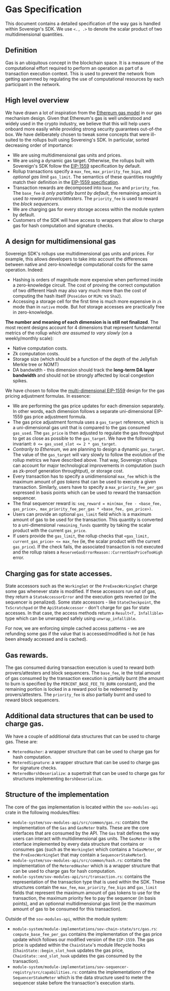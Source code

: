# Gas Specification

This document contains a detailed specification of the way gas is handled within
Sovereign's SDK. We use `<., .>` to denote the scalar product of two
multidimensional quantities.

## Definition

Gas is an ubiquitous concept in the blockchain space. It is a measure of the
computational effort required to perform an operation as part of a transaction
execution context. This is used to prevent the network from getting spammed by
regulating the use of computational resources by each participant in the
network.

## High level overview

We have drawn a lot of inspiration from the
[Ethereum gas model](https://ethereum.org/en/developers/docs/gas/) in our gas
mechanism design. Given that Ethereum's gas is well understood and widely used
in the crypto industry, we believe that this will help users onboard more easily
while providing strong security guarantees out-of-the box. We have deliberately
chosen to tweak some concepts that were ill-suited to the rollups built using
Sovereing's SDK. In particular, sorted decreasing order of importance:

- We are using multidimensional gas units and prices.
- We are using a dynamic gas target. Otherwise, the rollups built with
  Sovereign's SDK follow the [EIP-1559](https://eips.ethereum.org/EIPS/eip-1559)
  specification by default.
- Rollup transactions specify a `max_fee`, `max_priority_fee_bips`, and
  _optional gas limit_ `gas_limit`. The semantics of these quantities roughtly
  match their definition in the
  [EIP-1559 specification](https://eips.ethereum.org/EIPS/eip-1559).
- Transaction rewards are decomposed into `base_fee` and `priority_fee`. The
  `base_fee` _is only partially burnt by default_, the remaining amount is used
  _to reward provers/attesters_. The `priority_fee` is used to reward the _block
  sequencers_.
- We are charging gas for every storage access within the module system by
  default.
- Customers of the SDK will have access to wrappers that allow to charge gas for
  hash computation and signature checks.

## A design for multidimensional gas

Sovereign SDK's rollups use multidimensional gas units and prices. For example,
this allows developers to take into account the differences between native and
zero-knowledge computational costs for the same operation. Indeed:

- Hashing is orders of magnitude more expensive when performed inside a
  zero-knowledge circuit. The cost of proving the correct computation of two
  different Hash may also vary much more than the cost of computing the hash
  itself (`Poseidon` or `MiMc` vs `Sha2`).
- Accessing a storage cell for the first time is much more expensive in `zk`
  mode than in `native` mode. But _hot_ storage accesses are practically free in
  zero-knowledge.

**The number and meaning of each dimension is is still not finalized**. The most
recent designs account for 4 dimensions that represent fundamental metrics of
the rollup _which are assumed to vary slowly_ (on a weekly/monthly scale):

- Native computation costs.
- Zk computation costs.
- Storage size (which should be a function of the depth of the Jellyfish Merkle
  tree or NOMT)
- DA bandwidth - this dimension should track the **long-term DA layer
  bandwidth** and should not be strongly affected by local congestion spikes.

We have chosen to follow the
[multi-dimensional EIP-1559](https://ethresear.ch/t/multidimensional-eip-1559/11651)
design for the gas pricing adjustment formulas. In essence:

- We are performing the gas price updates for each dimension separately. In
  other words, each dimension follows a separate uni-dimensional EIP-1559 gas
  price adjustment formula.
- The gas price adjustment formula uses a `gas_target` reference, which is a
  uni-dimensional gas unit that is compared to the gas consumed `gas_used`. The
  `gas_price` is then adjusted to regulate the gas throughtput to get as close
  as possible to the `gas_target`. We have the following invariant:
  `0 <= gas_used_slot <= 2 * gas_target`.
- _Contrarily to Ethereum_, we are planning to design a dynamic `gas_target`.
  The value of the `gas_target` will vary slowly to follow the evolution of the
  rollup metrics we have described above. That way, Sovereign rollups can
  account for major technological improvements in computation (such as zk-proof
  generation throughtput), or storage cost.
- Every transaction has to specify a unidimensional `max_fee` which is the
  maximum amount of _gas tokens_ that can be used to execute a given
  transaction. Similarly, users have to specify a `max_priority_fee_per_gas`
  expressed in basis points which can be used to reward the transaction
  sequencer.
- The final sequencer reward is:
  `seq_reward = min(max_fee - <base_fee, gas_price>, max_priority_fee_per_gas * <base_fee, gas_price>)`.
- Users can provide an optional `gas_limit` field which is a maximum amount of
  gas to be used for the transaction. This quantity is converted to a
  uni-dimensional `remaining_funds` quantity by taking the scalar product with
  the current `gas_price`.
- If users provide the `gas_limit`, the rollup checks that
  `<gas_limit, current_gas_price> <= max_fee` (ie, the scalar product with the
  current `gas_price`). If the check fails, the associated transaction is not
  executed and the rollup raises a
  `ReserveGasErrorReason::CurrentGasPriceTooHigh` error.

## Charging gas for state accesses.

State accessors such as the `WorkingSet` or the `PreExecWorkingSet` charge some
gas whenever state is modified. If these accessors run out of gas, they return a
`StateAccessorError` and the execution gets reverted (or the sequencer is
penalized). Some state accessors - like `StateCheckpoint`, the `TxScratchpad` or
the `ApiStateAccessor` - don't charge for gas for state accesses. In that case,
the access methods return a `Result<T, Infallible>` type which can be unwrapped
safely using `unwrap_infallible`.

For now, we are enforcing simple cached access patterns - we are refunding some
gas if the value that is accessed/modified is _hot_ (ie has been already
accessed and is cached).

## Gas rewards.

The gas consumed during transaction execution is used to reward both
provers/attesters and block sequencers. The `base_fee`, ie the total amount of
gas consumed by the transaction execution is partially burnt (the amount to burn
is specified by the `PERCENT_BASE_FEE_TO_BURN` constant), and the remaining
portion is locked in a reward pool to be redeemed by provers/attesters. The
`priority_fee` is also partially burnt and used to reward block sequencers.

## Additional data structures that can be used to charge gas.

We have a couple of additional data structures that can be used to charge gas.
These are:

- `MeteredHasher`: a wrapper structure that can be used to charge gas for hash
  computation.
- `MeteredSignature`: a wrapper structure that can be used to charge gas for
  signature checks.
- `MeteredBorshDeserialize`: a supertrait that can be used to charge gas for
  structures implementing `BorshDeserialize`.

## Structure of the implementation

The core of the gas implementation is located within the `sov-modules-api` crate
in the following modules/files:

- `module-system/sov-modules-api/src/common/gas.rs`: contains the implementation
  of the `Gas` and `GasMeter` traits. These are the core interfaces that are
  consumed by the API. The `Gas` trait defines the way users can interact with
  multidimensional gas units. The `GasMeter` is the interface implemented by
  every data structure that contains or consumes gas (such as the `WorkingSet`
  which contains a `TxGasMeter`, or the `PreExecWorkingSet` that may contain a
  `SequencerStakeMeter`).
- `module-system/sov-modules-api/src/common/hash.rs`: contains the
  implementation of the `MeteredHasher` which is a wrapper structure that can be
  used to charge gas for hash computation.
- `module-system/sov-modules-api/src/transaction.rs`: contains the
  representation of the transaction type that is used within the SDK. These
  structures contain the `max_fee`, `max_priority_fee_bips` and `gas_limit`
  fields that represent the maximum amount of gas tokens to use for the
  transaction, the maximum priority fee to pay the sequencer (in basis points),
  and an optionnal multidimensional gas limit (ie the maximum amount of gas to
  be consumed for this transaction).

Outside of the `sov-modules-api`, within the module system:

- `module-system/module-implementations/sov-chain-state/src/gas.rs`:
  `compute_base_fee_per_gas` contains the implementation of the gas price update
  which follows our modified version of the `EIP-1559`. The gas price is updated
  within the `ChainState`'s module lifecycle hooks
  (`ChainState::begin_slot_hook` updates the gas price,
  `ChainState::end_slot_hook` updates the gas consumed by the transaction).
- `module-system/module-implementations/sov-sequencer-registry/src/capabilities.rs`:
  contains the implementationn of the `SequencerStakeMeter` which is the data
  structure used to meter the sequencer stake before the transaction's execution
  starts.
